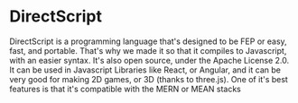 # DirectScript
DirectScript is a programming language that's designed to be FEP or easy, fast, and portable. That's why we made it so that it compiles to Javascript, with an easier syntax. It's also open source, under the Apache License 2.0. It can be used in Javascript Libraries like React, or Angular, and it can be very good for making 2D games, or 3D (thanks to three.js). One of it's best features is that it's compatible with the MERN or MEAN stacks

